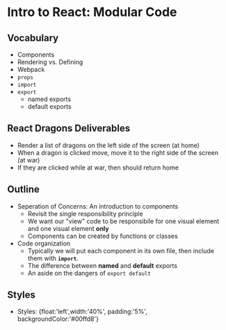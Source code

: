 # Intro to React: Modular Code

## Vocabulary

* Components
* Rendering vs. Defining
* Webpack
* `props`
* `import` 
* `export`
  * named exports
  * default exports



## React Dragons Deliverables

- Render a list of dragons on the left side of the screen (at home)
- When a dragon is clicked move, move it to the right side of the screen (at war)
- If they are clicked while at war, then  should return home

## Outline

- Seperation of Concerns: An introduction to components
  - Revisit the single responsibility principle
  - We want our "view" code to be responsibile for one visual element and one visual element **only**
  - Components can be created by functions or classes
- Code organization 
  - Typically we will put each component in its own file, then include them with **`import`**.
  - The difference between **named** and **default** exports
  - An aside on the dangers of `export default`





## Styles

* Styles: {float:'left',width:'40%', padding:'5%', backgroundColor:'#00ffd8'}